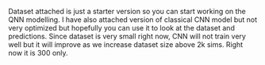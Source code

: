 Dataset attached is just a starter version so you can start working on the QNN modelling.
I have also attached version of classical CNN model but not very optimized but hopefully you can use it to look at the dataset and predictions.
Since dataset is very small right now, CNN will not train very well but it will improve as we increase dataset size above 2k sims. Right now it is 300 only.
